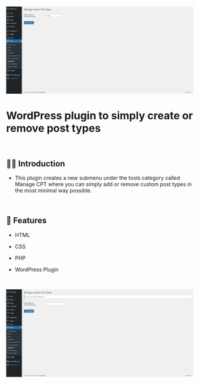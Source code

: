 ![](https://raw.githubusercontent.com/Matthewpco/WP-Plugin-Simple-Post-Types/main/spt-screenshot-1.png)

# WordPress plugin to simply create or remove post types

<br>

## 🙋‍♂️ Introduction

- This plugin creates a new submenu under the tools category called Manage CPT where you can simply add or remove custom post types in the most minimal way possible.

<br>

## 📜 Features

- HTML
- CSS
- PHP
- WordPress Plugin


  <br>
  
![](https://raw.githubusercontent.com/Matthewpco/WP-Plugin-Simple-Post-Types/main/spt-screenshot.png)
